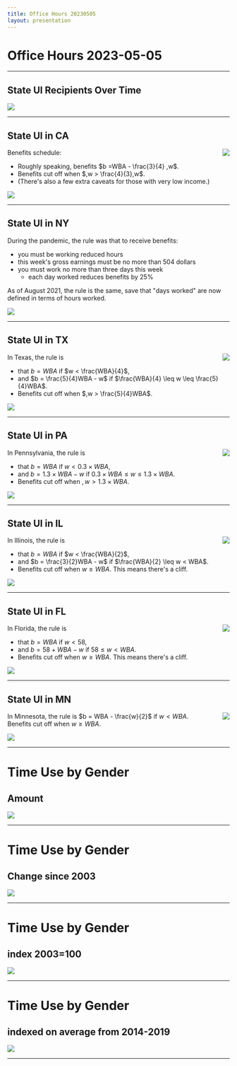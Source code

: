 ```yaml
---
title: Office Hours 20230505
layout: presentation
---
```


# Office Hours 2023-05-05

---


## State UI Recipients Over Time

<img src="img/20230505/saUSAwide.png" style="max-width:100%;">

---

## State UI in CA

<img src="img/20230505/uiCA.png" style="max-width:30%;float:right;">


Benefits schedule:
- Roughly speaking, benefits $b  =WBA - \frac{3}{4} ,w$. 
- Benefits cut off when $,w > \frac{4}{3},w$. 
- (There's also a few extra caveats for those with very low income.)



<img src="img/20230505/saCAwide.png" style="max-width:80%;">


---

## State UI in NY


During the pandemic, the rule was that to receive benefits:

- you must be working reduced hours
- this week's gross earnings must be no more than 504 dollars
- you must work no more than three days this week
    - each day worked reduces benefits by 25%

As of August 2021, the rule is the same, save that "days worked" 
are now defined in terms of hours worked.

<img src="img/20230505/saNYwide.png" style="max-width:80%;">



---

## State UI in TX

<img src="img/20230505/uiTX.png" style="max-width:30%;float:right;">


In Texas, the rule is 
- that $b = WBA$ if $w < \frac{WBA}{4}$,
- and $b = \frac{5}{4}WBA - w$ if $\frac{WBA}{4} \leq w \leq \frac{5}{4}WBA$.
- Benefits cut off when $,w > \frac{5}{4}WBA$.

<img src="img/20230505/saTXwide.png" style="max-width:80%;">




---

## State UI in PA

<img src="img/20230505/uiPA.png" style="max-width:30%;float:right;">


In Pennsylvania, the rule is 
- that $b = WBA$ if $w < 0.3\times WBA$,
- and $b = 1.3 \times WBA - w$ if $0.3\times WBA \leq w \leq 1.3 \times WBA$.
- Benefits cut off when $,w > 1.3 \times WBA$.


<img src="img/20230505/saPAwide.png" style="max-width:80%;">



---

## State UI in IL

<img src="img/20230505/uiIL.png" style="max-width:30%;float:right;">


In Illinois, the rule is
- that $b = WBA$ if $w < \frac{WBA}{2}$,
- and $b = \frac{3}{2}WBA - w$ if $\frac{WBA}{2} \leq w < WBA$.
- Benefits cut off when $w \geq WBA$. This means there's a cliff.

<img src="img/20230505/saILwide.png" style="max-width:80%;">


---


## State UI in FL

<img src="img/20230505/uiIL.png" style="max-width:30%;float:right;">


In Florida, the rule is
- that $b = WBA$ if $w < 58$,
- and $b = 58 + WBA - w$ if $58 \leq w < WBA$.
- Benefits cut off when $w \geq WBA$. This means there's a cliff.

<img src="img/20230505/saILwide.png" style="max-width:80%;">



---

## State UI in MN

<img src="img/20230505/uiMN.png" style="max-width:30%;float:right;">

In Minnesota, the rule is $b = WBA - \frac{w}{2}$ if $w < WBA$.  
Benefits cut off when $w \geq WBA$.

<img src="img/20230505/saMNwide.png" style="max-width:80%;">








---

# Time Use by Gender

## Amount

<img src="img/20230505/time.png" style="max-width:100%;">


---

# Time Use by Gender

## Change since 2003

<img src="img/20230505/time_change.png" style="max-width:100%;">


---

# Time Use by Gender

## index 2003=100

<img src="img/20230505/time_index03.png" style="max-width:100%;">


---

# Time Use by Gender

## indexed on average from 2014-2019

<img src="img/20230505/time_index14.png" style="max-width:100%;">



---


